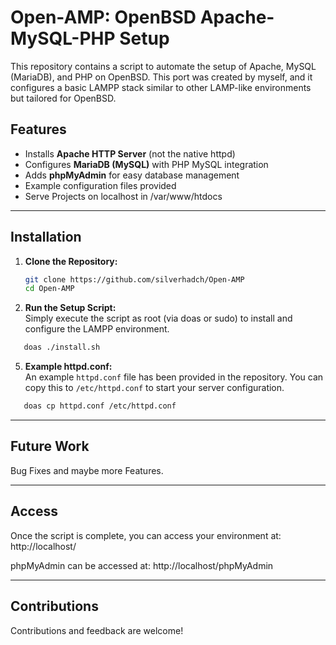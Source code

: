 # Open-AMP: OpenBSD Apache-MySQL-PHP Setup

This repository contains a script to automate the setup of Apache, MySQL (MariaDB), and PHP on OpenBSD. This port was created by myself, and it configures a basic LAMPP stack similar to other LAMP-like environments but tailored for OpenBSD.

## Features
- Installs **Apache HTTP Server** (not the native httpd)
- Configures **MariaDB (MySQL)** with PHP MySQL integration
- Adds **phpMyAdmin** for easy database management
- Example configuration files provided
- Serve Projects on localhost in /var/www/htdocs

---

## Installation

1. **Clone the Repository:**
   ```sh
   git clone https://github.com/silverhadch/Open-AMP
   cd Open-AMP

3. **Run the Setup Script:**  
Simply execute the script as root (via doas or sudo) to install and configure the LAMPP environment.
```sh
   doas ./install.sh
```
5. **Example httpd.conf:**  
An example `httpd.conf` file has been provided in the repository. You can copy this to `/etc/httpd.conf` to start your server configuration.
```sh
   doas cp httpd.conf /etc/httpd.conf
```
---

## Future Work

Bug Fixes and maybe more Features.

---

## Access

Once the script is complete, you can access your environment at:
http://localhost/

phpMyAdmin can be accessed at:
http://localhost/phpMyAdmin

---

## Contributions

Contributions and feedback are welcome!
